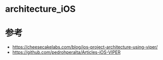# architecture_iOS

# 参考

* https://cheesecakelabs.com/blog/ios-project-architecture-using-viper/
* https://github.com/pedrohperalta/Articles-iOS-VIPER
